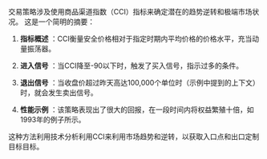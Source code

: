 交易策略涉及使用商品渠道指数（CCI）指标来确定潜在的趋势逆转和极端市场状况。 这是一个简明的摘要：

1. **指标概述** ：CCI衡量安全价格相对于指定时期内平均价格的价格水平，充当动量振荡器。

2. **进入信号** ：当CCI降至-90以下时，触发了买入信号，指示过多的条件。

3. **退出信号** ：当收盘价超过昨天高达100,000个单位时（示例中提到的上下文）时，就会发生卖出信号。

4. **性能示例** ：该策略表现出了很大的回报，在一段时间内将权益繁殖十倍，如1993年的例子所示。

这种方法利用技术分析利用CCI来利用市场趋势和逆转，以获取入口点和出口定制目标目标。